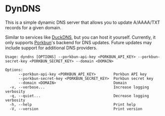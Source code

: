 # DynDNS

This is a simple dynamic DNS server that allows you to update A/AAAA/TXT records for a given domain.

Similar to services like [DuckDNS](https://www.duckdns.org/), but you can host it yourself. Currently, it only supports [Porkbun](https://porkbun.com/)'s backend for DNS updates. Future updates may include support for additional DNS providers.

```
Usage: dyndns [OPTIONS] --porkbun-api-key <PORKBUN_API_KEY> --porkbun-secret-key <PORKBUN_SECRET_KEY> --domain <DOMAIN>

Options:
      --porkbun-api-key <PORKBUN_API_KEY>        Porkbun API key
      --porkbun-secret-key <PORKBUN_SECRET_KEY>  Porkbun secret key
      --domain <DOMAIN>                          Domain
  -v, --verbose...                               Increase logging verbosity
  -q, --quiet...                                 Decrease logging verbosity
  -h, --help                                     Print help
  -V, --version                                  Print version
```